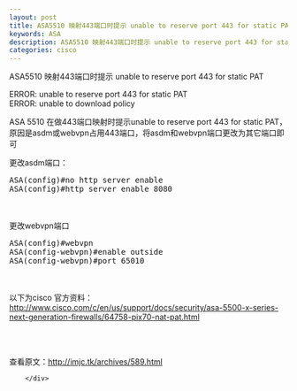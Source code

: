 ```yaml
---
layout: post
title: ASA5510 映射443端口时提示 unable to reserve port 443 for static PAT
keywords: ASA
description: ASA5510 映射443端口时提示 unable to reserve port 443 for static PAT
categories: cisco
---
```

ASA5510 映射443端口时提示 unable to reserve port 443 for static PAT

<div id="sina_keyword_ad_area2" class="articalContent   newfont_family">
<p><img src="/images/blog/011309205333080.png" alt="" /><br />
ERROR: unable to reserve port 443 for static PAT<br />
ERROR: unable to download policy</p>
<p>ASA 5510 在做443端口映射时提示unable to reserve port 443 for static
PAT，原因是asdm或webvpn占用443端口，将asdm和webvpn端口更改为其它端口即可</p>
<p>更改asdm端口：</p>
<div class="cnblogs_Highlighter">
<pre class="brush:objc;gutter:true;">ASA(config)#no http server enable
ASA(config)#http server enable 8080
</pre>
</div>
<p>　　</p>
<p>更改webvpn端口</p>
<div class="cnblogs_Highlighter">
<pre class="brush:objc;gutter:true;">ASA(config)#webvpn
ASA(config-webvpn)#enable outside
ASA(config-webvpn)#port 65010
</pre>
</div>
<p>　　</p>
<p>以下为cisco 官方资料：<br />
<a title="http://www.cisco.com/c/en/us/support/docs/security/asa-5500-x-series-next-generation-firewalls/64758-pix70-nat-pat.html" href="http://www.cisco.com/c/en/us/support/docs/security/asa-5500-x-series-next-generation-firewalls/64758-pix70-nat-pat.html" rel="nofollow">
http://www.cisco.com/c/en/us/support/docs/security/asa-5500-x-series-next-generation-firewalls/64758-pix70-nat-pat.html</a></p>
<p><img src="/images/blog/011303151433210.jpg" alt="" /></p>
<p>&nbsp;<br />
<br />
查看原文：<a href="http://imjc.tk/archives/589.html" rel="nofollow">http://imjc.tk/archives/589.html</a></p>




							
		</div>
    
